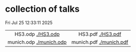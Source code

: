 # collection of talks
Fri Jul 25 12:33:11 2025

|                    |                  |
|:------------------:|:----------------:|
|  HS3.odp [./HS3.odp](./HS3.odp?1753439591.4354405) |  HS3.pdf [./HS3.pdf](./HS3.pdf?1753439591.4354405) |
|  munich.odp [./munich.odp](./munich.odp?1753439591.4354405) |  munich.pdf [./munich.pdf](./munich.pdf?1753439591.4354405) |
